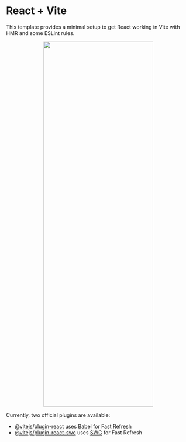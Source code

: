 # React + Vite

This template provides a minimal setup to get React working in Vite with HMR and some ESLint rules.





<p align="center">
<img src="https://github.com/user-attachments/assets/348484c5-24f9-4ca2-b1f4-6d3cc52362ff" width="300" height="1000">
</p>



Currently, two official plugins are available:

- [@vitejs/plugin-react](https://github.com/vitejs/vite-plugin-react/blob/main/packages/plugin-react/README.md) uses [Babel](https://babeljs.io/) for Fast Refresh
- [@vitejs/plugin-react-swc](https://github.com/vitejs/vite-plugin-react-swc) uses [SWC](https://swc.rs/) for Fast Refresh
